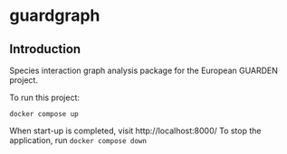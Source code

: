 # guardgraph

## Introduction

Species interaction graph analysis package for the European GUARDEN
project.

To run this project:

    docker compose up

When start-up is completed, visit http://localhost:8000/ 
To stop the application, run `docker compose down`
